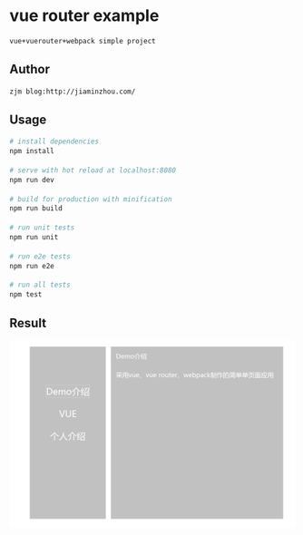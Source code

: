 # vue router example
``` bash
vue+vuerouter+webpack simple project
```
## Author
``` bash
zjm blog:http://jiaminzhou.com/
```
## Usage

``` bash
# install dependencies
npm install

# serve with hot reload at localhost:8080
npm run dev

# build for production with minification
npm run build

# run unit tests
npm run unit

# run e2e tests
npm run e2e

# run all tests
npm test
```
## Result
![result](src/assets/result.png)
